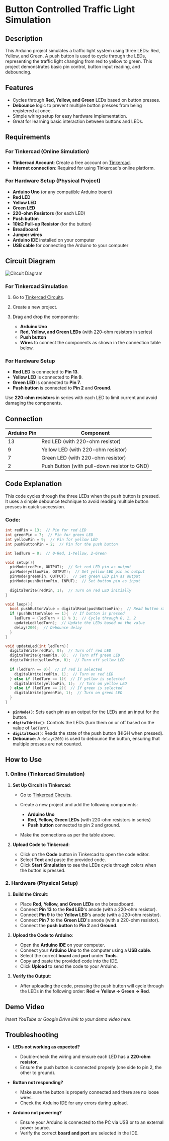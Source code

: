 # **Button Controlled Traffic Light Simulation**

## **Description**

This Arduino project simulates a traffic light system using three LEDs: Red, Yellow, and Green. A push button is used to cycle through the LEDs, representing the traffic light changing from red to yellow to green. This project demonstrates basic pin control, button input reading, and debouncing.

## **Features**

* Cycles through **Red, Yellow, and Green** LEDs based on button presses.
* **Debounce** logic to prevent multiple button presses from being registered at once.
* Simple wiring setup for easy hardware implementation.
* Great for learning basic interaction between buttons and LEDs.

## **Requirements**

### **For Tinkercad (Online Simulation)**

* **Tinkercad Account**: Create a free account on [Tinkercad](https://www.tinkercad.com/).
* **Internet connection**: Required for using Tinkercad's online platform.

### **For Hardware Setup (Physical Project)**

* **Arduino Uno** (or any compatible Arduino board)
* **Red LED**
* **Yellow LED**
* **Green LED**
* **220-ohm Resistors** (for each LED)
* **Push button**
* **10kΩ Pull-up Resistor** (for the button)
* **Breadboard**
* **Jumper wires**
* **Arduino IDE** installed on your computer
* **USB cable** for connecting the Arduino to your computer

## **Circuit Diagram**

![Circuit Diagram](<Button Controlled Traffic Light.png>)

### **For Tinkercad Simulation**

1. Go to [Tinkercad Circuits](https://www.tinkercad.com/circuits).
2. Create a new project.
3. Drag and drop the components:

   * **Arduino Uno**
   * **Red, Yellow, and Green LEDs** (with 220-ohm resistors in series)
   * **Push button**
   * **Wires** to connect the components as shown in the connection table below.

### **For Hardware Setup**

* **Red LED** is connected to **Pin 13**.
* **Yellow LED** is connected to **Pin 9**.
* **Green LED** is connected to **Pin 7**.
* **Push button** is connected to **Pin 2** and **Ground**.

Use **220-ohm resistors** in series with each LED to limit current and avoid damaging the components.

## **Connection**

| Arduino Pin | Component                                    |
| ----------- | -------------------------------------------- |
| 13          | Red LED (with 220-ohm resistor)              |
| 9           | Yellow LED (with 220-ohm resistor)           |
| 7           | Green LED (with 220-ohm resistor)            |
| 2           | Push Button (with pull-down resistor to GND) |

## **Code Explanation**

This code cycles through the three LEDs when the push button is pressed. It uses a simple debounce technique to avoid reading multiple button presses in quick succession.

### **Code:**

```cpp
int redPin = 13;  // Pin for red LED
int greenPin = 7;  // Pin for green LED
int yellowPin = 9;  // Pin for yellow LED
int pushButtonPin = 2;  // Pin for the push button

int ledTurn = 0;  // 0-Red, 1-Yellow, 2-Green

void setup(){
  pinMode(redPin, OUTPUT);  // Set red LED pin as output
  pinMode(yellowPin, OUTPUT);  // Set yellow LED pin as output
  pinMode(greenPin, OUTPUT);  // Set green LED pin as output
  pinMode(pushButtonPin, INPUT);  // Set button pin as input
  
  digitalWrite(redPin, 1);  // Turn on red LED initially
}

void loop(){
  bool pushButtonValue = digitalRead(pushButtonPin);  // Read button state
  if (pushButtonValue == 1){  // If button is pressed
    ledTurn = (ledTurn + 1) % 3;  // Cycle through 0, 1, 2
    updateLed(ledTurn);  // Update the LEDs based on the value
    delay(200);  // Debounce delay
  }
}

void updateLed(int ledTurn){
  digitalWrite(redPin, 0);  // Turn off red LED
  digitalWrite(greenPin, 0);  // Turn off green LED
  digitalWrite(yellowPin, 0);  // Turn off yellow LED
  
  if (ledTurn == 0){  // If red is selected
    digitalWrite(redPin, 1);  // Turn on red LED
  } else if (ledTurn == 1){  // If yellow is selected
    digitalWrite(yellowPin, 1);  // Turn on yellow LED
  } else if (ledTurn == 2){  // If green is selected
    digitalWrite(greenPin, 1);  // Turn on green LED
  }
}
```

* **`pinMode()`**: Sets each pin as an output for the LEDs and an input for the button.
* **`digitalWrite()`**: Controls the LEDs (turn them on or off based on the value of `ledTurn`).
* **`digitalRead()`**: Reads the state of the push button (HIGH when pressed).
* **Debounce**: A `delay(200)` is used to debounce the button, ensuring that multiple presses are not counted.

## **How to Use**

### **1. Online (Tinkercad Simulation)**

1. **Set Up Circuit in Tinkercad**:

   * Go to [Tinkercad Circuits](https://www.tinkercad.com/circuits).
   * Create a new project and add the following components:

     * **Arduino Uno**
     * **Red, Yellow, Green LEDs** (with 220-ohm resistors in series)
     * **Push button** connected to pin 2 and ground.
   * Make the connections as per the table above.

2. **Upload Code to Tinkercad**:

   * Click on the **Code** button in Tinkercad to open the code editor.
   * Select **Text** and paste the provided code.
   * Click **Start Simulation** to see the LEDs cycle through colors when the button is pressed.

### **2. Hardware (Physical Setup)**

1. **Build the Circuit**:

   * Place **Red, Yellow, and Green LEDs** on the breadboard.
   * Connect **Pin 13** to the **Red LED**'s anode (with a 220-ohm resistor).
   * Connect **Pin 9** to the **Yellow LED**'s anode (with a 220-ohm resistor).
   * Connect **Pin 7** to the **Green LED**'s anode (with a 220-ohm resistor).
   * Connect the **push button** to **Pin 2** and **Ground**.

2. **Upload the Code to Arduino**:

   * Open the **Arduino IDE** on your computer.
   * Connect your **Arduino Uno** to the computer using a **USB cable**.
   * Select the correct **board** and **port** under **Tools**.
   * Copy and paste the provided code into the IDE.
   * Click **Upload** to send the code to your Arduino.

3. **Verify the Output**:

   * After uploading the code, pressing the push button will cycle through the LEDs in the following order: **Red -> Yellow -> Green -> Red**.

## **Demo Video**

*Insert YouTube or Google Drive link to your demo video here.*

## **Troubleshooting**

* **LEDs not working as expected?**

  * Double-check the wiring and ensure each LED has a **220-ohm resistor**.
  * Ensure the push button is connected properly (one side to pin 2, the other to ground).

* **Button not responding?**

  * Make sure the button is properly connected and there are no loose wires.
  * Check the Arduino IDE for any errors during upload.

* **Arduino not powering?**

  * Ensure your Arduino is connected to the PC via USB or to an external power source.
  * Verify the correct **board and port** are selected in the IDE.
